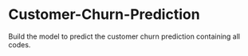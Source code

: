 # Customer-Churn-Prediction
Build the model to predict the customer churn prediction containing all codes.
